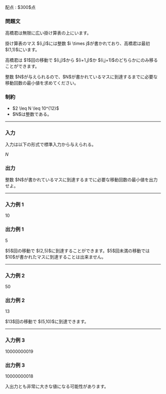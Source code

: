 
<div>

<span>

<span>

<p>
配点 : $300$点
</p>

<div>

<section>

### **問題文**

<p>
高橋君は無限に広い掛け算表の上にいます。
</p>

<p>
掛け算表のマス $(i,j)$には整数 $i \times j$が書かれており、高橋君は最初 $(1,1)$にいます。
</p>

<p>
高橋君は $1$回の移動で $(i,j)$から $(i+1,j)$か $(i,j+1)$のどちらかにのみ移ることができます。
</p>

<p>
整数 $N$が与えられるので、$N$が書かれているマスに到達するまでに必要な移動回数の最小値を求めてください。
</p>

</section>

</div>

<div>

<section>

### **制約**

<ul>

<li>
$2 \leq N \leq 10^{12}$
</li>

<li>
$N$は整数である。
</li>

</ul>

</section>

</div>

---

<div>

<div>

<section>

### **入力**

<p>
入力は以下の形式で標準入力から与えられる。
</p>

<div>

$N$
</div>

</section>

</div>

<div>

<section>

### **出力**

<p>
整数 $N$が書かれているマスに到達するまでに必要な移動回数の最小値を出力せよ。
</p>

</section>

</div>

</div>

---

<div>

<section>

### **入力例 1**

<div>

10

</div>

</section>

</div>

<div>

<section>

### **出力例 1**

<div>

5

</div>

<p>
$5$回の移動で $(2,5)$に到達することができます。$5$回未満の移動では $10$が書かれたマスに到達することは出来ません。
</p>

</section>

</div>

---

<div>

<section>

### **入力例 2**

<div>

50

</div>

</section>

</div>

<div>

<section>

### **出力例 2**

<div>

13

</div>

<p>
$13$回の移動で $(5,10)$に到達できます。
</p>

</section>

</div>

---

<div>

<section>

### **入力例 3**

<div>

10000000019

</div>

</section>

</div>

<div>

<section>

### **出力例 3**

<div>

10000000018

</div>

<p>
入出力とも非常に大きな値になる可能性があります。
</p>

</section>

</div>

</span>

</span>

</div>
